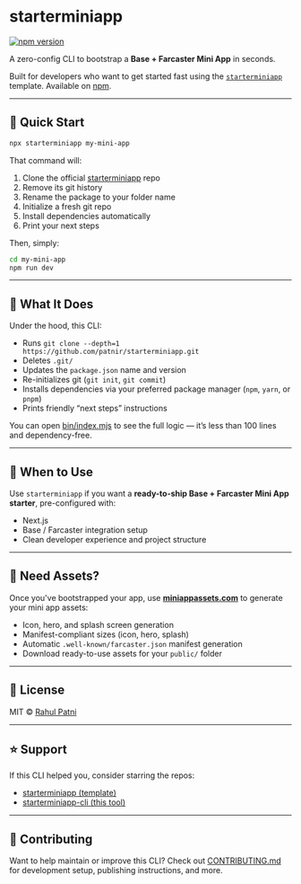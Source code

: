 # starterminiapp

[![npm version](https://badge.fury.io/js/starterminiapp.svg)](https://www.npmjs.com/package/starterminiapp)

A zero-config CLI to bootstrap a **Base + Farcaster Mini App** in seconds.

Built for developers who want to get started fast using the [`starterminiapp`](https://github.com/patnir/starterminiapp) template. Available on [npm](https://www.npmjs.com/package/starterminiapp).

---

## 🚀 Quick Start

```bash
npx starterminiapp my-mini-app
````

That command will:

1. Clone the official [starterminiapp](https://github.com/patnir/starterminiapp) repo
2. Remove its git history
3. Rename the package to your folder name
4. Initialize a fresh git repo
5. Install dependencies automatically
6. Print your next steps

Then, simply:

```bash
cd my-mini-app
npm run dev
```

---

## 🧩 What It Does

Under the hood, this CLI:

* Runs `git clone --depth=1 https://github.com/patnir/starterminiapp.git`
* Deletes `.git/`
* Updates the `package.json` name and version
* Re-initializes git (`git init`, `git commit`)
* Installs dependencies via your preferred package manager (`npm`, `yarn`, or `pnpm`)
* Prints friendly “next steps” instructions

You can open [bin/index.mjs](bin/index.mjs) to see the full logic — it’s less than 100 lines and dependency-free.

---

## 🧠 When to Use

Use `starterminiapp` if you want a **ready-to-ship Base + Farcaster Mini App starter**, pre-configured with:

* Next.js
* Base / Farcaster integration setup
* Clean developer experience and project structure

---

## 🎨 Need Assets?

Once you've bootstrapped your app, use [**miniappassets.com**](https://miniappassets.com/) to generate your mini app assets:

* Icon, hero, and splash screen generation
* Manifest-compliant sizes (icon, hero, splash)
* Automatic `.well-known/farcaster.json` manifest generation
* Download ready-to-use assets for your `public/` folder

---

## 🧾 License

MIT © [Rahul Patni](https://starterminiapp.com)

---

## ⭐ Support

If this CLI helped you, consider starring the repos:

* [starterminiapp (template)](https://github.com/patnir/starterminiapp)
* [starterminiapp-cli (this tool)](https://github.com/patnir/starterminiapp-cli)

---

## 🤝 Contributing

Want to help maintain or improve this CLI? Check out [CONTRIBUTING.md](CONTRIBUTING.md) for development setup, publishing instructions, and more.
